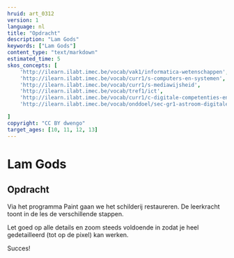 ```yaml
---
hruid: art_0312
version: 1
language: nl
title: "Opdracht"
description: "Lam Gods"
keywords: ["Lam Gods"]
content_type: "text/markdown"
estimated_time: 5
skos_concepts: [
    'http://ilearn.ilabt.imec.be/vocab/vak1/informatica-wetenschappen', 
    'http://ilearn.ilabt.imec.be/vocab/curr1/s-computers-en-systemen',
    'http://ilearn.ilabt.imec.be/vocab/curr1/s-mediawijsheid',
    'http://ilearn.ilabt.imec.be/vocab/tref1/ict',
    'http://ilearn.ilabt.imec.be/vocab/curr1/c-digitale-competenties-en-mediawijsheid',
    'http://ilearn.ilabt.imec.be/vocab/onddoel/sec-gr1-astroom-digitale-competenties-en-mediawijsheid-4.5',

]
copyright: "CC BY dwengo"
target_ages: [10, 11, 12, 13]
---
```


# Lam Gods

## Opdracht

Via het programma Paint gaan we het schilderij restaureren. De leerkracht toont in de les de verschillende stappen.

Let goed op alle details en zoom steeds voldoende in zodat je heel gedetailleerd (tot op de pixel) kan werken.

Succes!